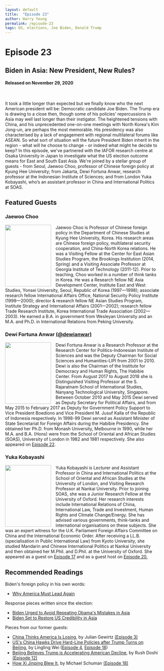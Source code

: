 ```yaml
---
layout: default
title:  "Episode 23"
author: Harry Yeung
permalink: /episode-23
tags: US, elections, Joe Biden, Donald Trump
---
```


<head>
  <meta name="twitter:card" content="summary" />
  <meta name="twitter:site" content="@AsiaMattersPod" />
  <meta name="twitter:title" content="Episode 23 | Biden in Asia: New President, New Rules?" />
  <meta name="twitter:description" content="It took a little longer than expected but we finally know who the next American president will be: Democratic candidate Joe Biden. The Trump era is drawing to a close then, though some of his policies' repercussions in Asia may well last longer than their instigator." />
  <meta name="twitter:image" content="https://user-images.githubusercontent.com/67763587/97117453-1b73b880-16c1-11eb-8dfb-30e8781bf66c.png" />
</head>

# Episode 23
## Biden in Asia: New President, New Rules?
#### Released on November 29, 2020

<div id="buzzsprout-player-6600820"></div>
<script src="https://www.buzzsprout.com/699187/6600820-biden-in-asia-new-president-new-rules.js?container_id=buzzsprout-player-6600820&player=small" type="text/javascript" charset="utf-8"></script>
<br>

It took a little longer than expected but we finally know who the next American president will be: Democratic candidate Joe Biden. The Trump era is drawing to a close then, though some of his policies' repercussions in Asia may well last longer than their instigator. The heightened tensions with China, and his unprecedented one-on-one meetings with North Korea's Kim Jong-un, are perhaps the most memorable. His presidency was also characterised by a lack of engagement with regional multilateral forums like ASEAN. So what sort of situation will the future President Biden inherit in the region - what will he choose to change - or indeed what might he decide to keep? In this episode, we've partnered with the IAFOR research centre at Osaka University in Japan to investigate what the US election outcome means for East and South East Asia. We're joined by a stellar group of guests - from Seoul, Jaewoo Choo, professor of Chinese foreign policy at Kyung Hee University; from Jakarta, Dewi Fortuna Anwar, research professor at the Indonesian Institute of Sciences; and from London Yuka Kobayashi, who’s an assistant professor in China and International Politics at SOAS.

## Featured Guests

### Jaewoo Choo

<img src="https://user-images.githubusercontent.com/67763587/100551259-3b544a00-3234-11eb-9d86-14c91d695df1.png"
  style="width:150px;height:200px;margin-right:15px;"
  align="left" />
  <p>Jaewoo Choo is Professor of Chinese foreign policy in the Department of Chinese Studies at Kyung Hee University, Korea. His research areas are Chinese foreign policy, multilateral security cooperation, and China-North Korea relations. He was a Visiting Fellow at the Center for East Asian Studies Program, the Brookings Institution (2014, Spring) and a Visiting Associate Professor at Georgia Institute of Technology (2011-12). Prior to teaching, Choo worked in a number of think tanks in Korea. He was a Research fellow NE Asia Development Center, Institute East and West Studies, Yonsei University, Seoul, Republic of Korea (1997—1998); associate research fellow International Affairs Office, National Security Policy Institute (1998—2000); director & research fellow NE Asian Studies Program, Institute Strategy and International Affairs (2001—2002); research fellow Trade Research Institute, Korea International Trade Association (2002—2003). He earned a B.A. in government from Wesleyan University and an M.A. and Ph.D. in International Relations from Peking University.</p>

### Dewi Fortuna Anwar [(@dewianwar)](https://twitter.com/dewianwar)

<img src="https://user-images.githubusercontent.com/67763587/96533818-69149f00-1243-11eb-8f6d-dde145997031.png"
  style="width:150px;height:200px;margin-right:15px;"
  align="left" />
  <p>Dewi Fortuna Anwar is a Research Professor at the Research Center for Politics-Indonesian Institute of Sciences and was the Deputy Chairman for Social Sciences and Humanities-LIPI from 2001 to 2010. Dewi is also the Chairman of the Institute for Democracy and Human Rights, The Habibie Center. From August 2017 to August 2018 she is Distinguished Visiting Professor at the S. Rajaratnam School of International Studies, Nanyang Technological University, Singapore. Between October 2010 and May 2015 Dewi served as Deputy Secretary for Political Affairs, and from May 2015 to February 2017 as Deputy for Government Policy Support to Vice President Boediono and Vice President M. Jusuf Kalla of the Republic of Indonesia respectively. In 1998-99 Dewi served as Assistant Minister of State Secretariat for Foreign Affairs during the Habibie Presidency. She obtained her Ph.D. from Monash University, Melbourne in 1990, while her M.A. and B.A. (Hons) were from the School of Oriental and African Studies (SOAS), University of London in 1982 and 1981 respectively. She also appeared on <a href="/episode-22">Episode 22</a>.</p>

### Yuka Kobayashi

<img src="https://user-images.githubusercontent.com/67763587/90355769-33182c00-e002-11ea-913b-b223c708135c.png"
  style="width:150px;height:200px;margin-right:15px;"
  align="left" />
  <p>Yuka Kobayashi is Lecturer and Assistant Professor in China and International Politics at the School of Oriental and African Studies at the University of London, and Visiting Research Professor at Nankai University. Prior to joining SOAS, she was a Junior Research Fellow at the University of Oxford. Her research interests include International Relations of China, International Law, Trade and Investment, Human Rights and Climate Change/Energy. She has advised various governments, think-tanks and international organisations on these subjects. She was an expert witness for the U.K. Parliament Foreign Affairs Committee on China and the International Economic Order. After receiving a LL.B. (specialisation in Public International Law) from Kyoto University, she studied Mandarin and Chinese International Politics at Nankai University and then obtained her M.Phil. and D.Phil. at the University of Oxford. She appeared as a guest on <a href="/episode-17">Episode 17</a> and as a guest host on <a href="/episode-20">Episode 20.</a></p>

## Recommended Readings

Biden's foreign policy in his own words:
- [Why America Must Lead Again](https://www.foreignaffairs.com/articles/united-states/2020-01-23/why-america-must-lead-again)

Response pieces written since the election:
- [Biden Urged to Avoid Repeating Obama's Mistakes in Asia](https://www.ft.com/content/5dc48270-a376-49f0-9ee3-d616998941be)
- [Biden Set to Restore US Credibility in Asia](https://www.brookings.edu/blog/order-from-chaos/2020/11/12/biden-set-to-restore-us-credibility-in-asia/)

Pieces from our former guests:
- [China Thinks America Is Losing](https://www.foreignaffairs.com/articles/united-states/2020-10-13/china-thinks-america-losing), by Julian Gewirtz [(Episode 3)](/episode-3)
- [US's China Hawks Drive Hard-Line Policies after Trump Turns on Beijing](https://www.wsj.com/articles/u-s-s-china-hawks-drive-hard-line-policies-after-trump-turns-on-beijing-11602867030?mod=searchresults_pos5&page=1), by Lingling Wei ([Episode 4](/episode-4), [Episode 18](/episode-18))
- [Beijing Believes Trump is Accelerating American Decline](https://foreignpolicy.com/2020/10/12/china-trump-accelerating-american-decline/), by Rush Doshi [(Episode 12)](/episode-12)
- [How Xi Jinping Blew It](https://www.theatlantic.com/international/archive/2020/11/chinas-missed-opportunity/617136/), by Michael Schuman [(Episode 18)](/episode-18)
